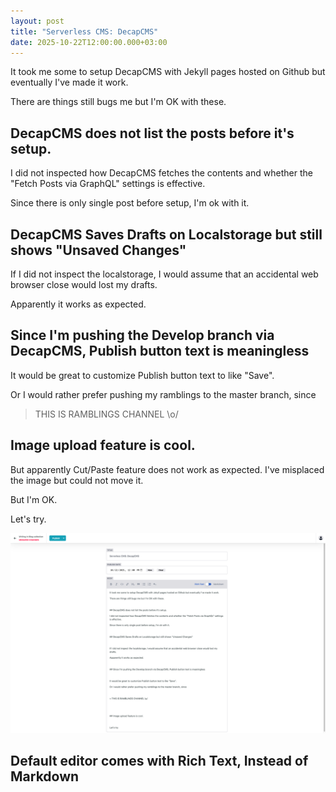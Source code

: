```yaml
---
layout: post
title: "Serverless CMS: DecapCMS"
date: 2025-10-22T12:00:00.000+03:00
---
```

It took me some to setup DecapCMS with Jekyll pages hosted on Github but eventually I've made it work.

There are things still bugs me but I'm OK with these.



## DecapCMS does not list the posts before it's setup.

I did not inspected how DecapCMS fetches the contents and whether the "Fetch Posts via GraphQL" settings is effective.

Since there is only single post before setup, I'm ok with it. 



## DecapCMS Saves Drafts on Localstorage but still shows "Unsaved Changes"



If I did not inspect the localstorage, I would assume that an accidental web browser close would lost my drafts.

Apparently it works as expected.



## Since I'm pushing the Develop branch via DecapCMS, Publish button text is meaningless



It would be great to customize Publish button text to like "Save".

Or I would rather prefer pushing my ramblings to the master branch, since



> THIS IS RAMBLINGS CHANNEL \o/



## Image upload feature is cool.

But apparently Cut/Paste feature does not work as expected. I've misplaced the image but could not move it.

But I'm OK.

Let's try.



![DecapCMS in Action](/assets/uploads/screenshot-2025-10-22-at-12-10-13-content-manager.png "DecapCMS in Action")


## Default editor comes with Rich Text, Instead of Markdown




